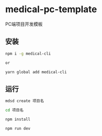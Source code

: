 # medical-pc-template

PC端项目开发模板

## 安装

```bash
npm i -g medical-cli 

or

yarn global add medical-cli 
```

## 运行

```bash
mdsd create 项目名

cd 项目名

npm install

npm run dev

```
